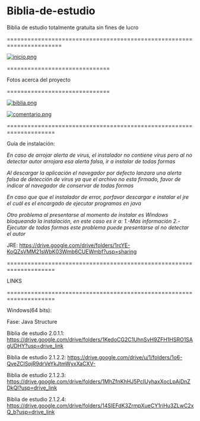 # Biblia-de-estudio
Biblia de estudio totalmente gratuita sin fines de lucro

======================================================================


[![inicio.png](https://i.postimg.cc/sgkCZRmw/inicio.png)](https://postimg.cc/MnmFhNhQ)


==============================

Fotos acerca del proyecto

==============================

[![biblia.png](https://i.postimg.cc/7YzF8Rwz/biblia.png)](https://postimg.cc/3dKS2nyr)

[![comentario.png](https://i.postimg.cc/TP1QGygs/comentario.png)](https://postimg.cc/rd65NwhG)

====================================================================

Guía de instalación:

*En caso de arrojar alerta de virus, el instalador no contiene virus 
pero al no detectar autor arrojara esa alerta falsa, ir a instalar 
de todas formas*


*Al descargar la aplicación el navegador por defecto lanzara una alerta falsa de detección de virus 
ya que el archivo no esta firmado, favor de indicar al navegador de conservar de todas formas*

*En caso que que el instalador de error, porfavor descargar e instalar el jre el cuál es el encargado 
de ejecutar programas en java*

*Otro problema al presentarse al momento de instalar es Windows bloqueando la instalación, en este caso es ir a:
1.-Más información
2.-Ejecutar de todas formas
este problema puede presentarse al no detectar el autor*

JRE: https://drive.google.com/drive/folders/1rcYE-KoQZsVMM21sWbK03Wmb6CUEWmbf?usp=sharing

====================================================================

LINKS

====================================================================

Windows(64 bits):

Fase: Java Structure

Biblia de estudio 2.0.1.1: https://drive.google.com/drive/folders/1KedoCG2C1UhnSvH9ZFH1HSRO1SAgUDHY?usp=drive_link

Biblia de estudio 2.1.2.2: https://drive.google.com/drive/u/1/folders/1o6-QveZClSpjR9drVeYkJtmWyxXaCXV-

Biblia de estudio 2.1.2.3: https://drive.google.com/drive/folders/1MhZfnKhHJ5PcIUyhaxXocLpAjDnZDkQl?usp=drive_link

Biblia de estudio 2.1.2.4: https://drive.google.com/drive/folders/14SlEFdK3ZrmpXueCY1riHu3ZLwC2xQ_b?usp=drive_link
